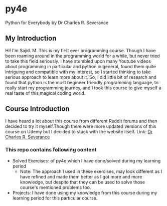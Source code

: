 # py4e

Python for Everybody by Dr Charles R. Severance

## My Introduction

Hi! I'm Sajid. M.
This is my first ever programming course. Though I have been roaming around in
 the programming world for a while, but never tried to take this field
seriously. I have stumbled upon many Youtube videos about programming in
particular and python in general, found them quite intriguing and compatible
with  my interest, so I  started thinking to take serious approach to
learn more about it. So, I did little bit of research and found that python is
the most beginner friendly programming language, to really start my programming
journey, and I took this course to give myself a real taste of this magical
coding world.

## Course Introduction

I have heard a lot about this course from different Reddit forums and then
decided to try it myself.Though there were more updated versions of this
course on Udemy but I decided to stuck with the website itself. Link:
[Dr Charles R. Severance ](https://www.py4e.com)

### This repo contains following content

-   Solved Exercises: of py4e which I have done/solved during my learning
period
    -   Note: The approach I used in these exercises, may look different as
    I have refined and made them better as I got more and more knowledge,
    but despite that they can be used to solve those course's mentioned problems
    too.
-   Projects: I have done using my knowledge from this course during my learning
period for this particular course.
